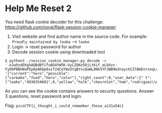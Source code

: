 # Help Me Reset 2

You need flask cookie decoder for this challenge: https://github.com/noraj/flask-session-cookie-manager

1. Visit website and find author name in the source code. For example: `Proudly maintained by leake` --> `leake`
2. Login -> reset password for author
3. Decode session cookie using downloaded tool

```
$ python3 ./session_cookie_manager.py decode -c '.eJw9zdEKgkAQBdBfifu8D4YW5K-UyLZOKo5OjLtKif_eLkUvc-FyObPBBVWaPEp0pAKDp8xzf2dCeYWzOtqBYvsQaWL8Nk5YFJWB9m3naychCZlBmEnrxnqLcsPBJ4PpKxSXPMtPxTk7wsTli5hlTWTgIZEdLSpMPlV2jFeliXyg921CtRusKlP7_7V_AC9APHs.EO0uDw.SEzBr40ScQsXXpIgQYoMN499bCs'
'{"current":"hero","possible":["carmake","food","hero","color"],"right_count":0,"user_data":{" t":["leake","4930354601",0,"yellow","hulk","chevrolet","ham","rodriguez\\n"]},"wrong_count":0}'
```

As you can see the cookie contains answers to security questions. Answer 3 questions, reset password and login.

Flag: `picoCTF{i_thought_i_could_remember_those_a131a54c}`